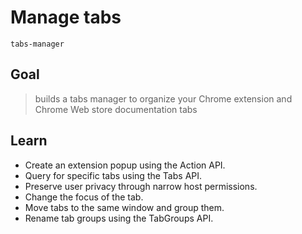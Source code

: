 # Manage tabs
`tabs-manager`
## Goal
> builds a tabs manager to organize your Chrome extension and Chrome Web store documentation tabs

## Learn
- Create an extension popup using the Action API.
- Query for specific tabs using the Tabs API.
- Preserve user privacy through narrow host permissions.
- Change the focus of the tab.
- Move tabs to the same window and group them.
- Rename tab groups using the TabGroups API.